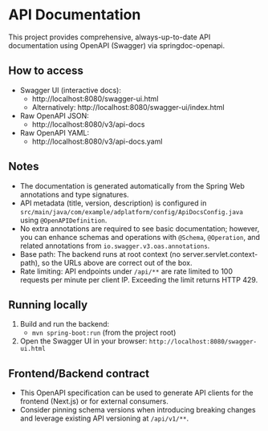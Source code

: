 # API Documentation

This project provides comprehensive, always-up-to-date API documentation using OpenAPI (Swagger) via springdoc-openapi.

## How to access

- Swagger UI (interactive docs):
  - http://localhost:8080/swagger-ui.html
  - Alternatively: http://localhost:8080/swagger-ui/index.html
- Raw OpenAPI JSON:
  - http://localhost:8080/v3/api-docs
- Raw OpenAPI YAML:
  - http://localhost:8080/v3/api-docs.yaml

## Notes

- The documentation is generated automatically from the Spring Web annotations and type signatures.
- API metadata (title, version, description) is configured in `src/main/java/com/example/adplatform/config/ApiDocsConfig.java` using `@OpenAPIDefinition`.
- No extra annotations are required to see basic documentation; however, you can enhance schemas and operations with `@Schema`, `@Operation`, and related annotations from `io.swagger.v3.oas.annotations`.
- Base path: The backend runs at root context (no server.servlet.context-path), so the URLs above are correct out of the box.
- Rate limiting: API endpoints under `/api/**` are rate limited to 100 requests per minute per client IP. Exceeding the limit returns HTTP 429.

## Running locally

1. Build and run the backend:
   - `mvn spring-boot:run` (from the project root)
2. Open the Swagger UI in your browser: `http://localhost:8080/swagger-ui.html`

## Frontend/Backend contract

- This OpenAPI specification can be used to generate API clients for the frontend (Next.js) or for external consumers.
- Consider pinning schema versions when introducing breaking changes and leverage existing API versioning at `/api/v1/**`.
